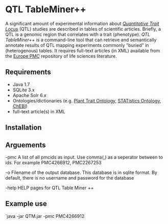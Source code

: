 QTL TableMiner++
================
A significant amount of experimental information about [_Quantitative Trait Locus_](https://en.wikipedia.org/wiki/Quantitative_trait_locus) (QTL) studies are described in tables of scientific articles. Briefly, a QTL is a genomic region that correlates with a trait (phenotype). _QTL TableMiner++_ is a command-line tool that can retrieve and semantically annotate results of QTL mapping experiments commonly "buried" in (heterogenous) tables. It requires full-text articles (in XML) available from the [Europe PMC](https://europepmc.org/) repository of life sciences literature.


Requirements
------------
* Java 1.7
* SQLite 3.x
* Apache Solr 6.x
* Ontologies/dictionaries (e.g. [Plant Trait Ontology](http://www.ontobee.org/ontology/PATO), [STATistics Ontology](http://www.ontobee.org/ontology/STATO), [ChEBI](https://www.ebi.ac.uk/chebi/))
* full-text article(s) in XML

Installation
------------


Arguements
----------
-pmc    A list of all pmcids as input. Use comma(,) as a seperator between to ids. For example PMC4266912, PMC2267253

-o	    Filename of the output database. This database is in sqlite format. By default, there is no username and password for the database

-help	  HELP pages for QTL Table Miner ++

Example use
-----------
`java -jar QTM.jar -pmc PMC4266912
